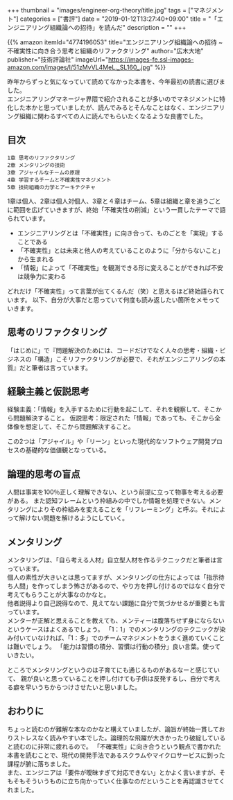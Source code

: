 +++
thumbnail = "images/engineer-org-theory/title.jpg"
tags = ["マネジメント"]
categories = ["書評"]
date = "2019-01-12T13:27:40+09:00"
title = "「エンジニアリング組織論への招待」を読んだ"
description = ""
+++

{{% amazon
  itemId="4774196053"
  title="エンジニアリング組織論への招待 ~不確実性に向き合う思考と組織のリファクタリング"
  author="広木大地"
  publisher="技術評論社"
  imageUrl="https://images-fe.ssl-images-amazon.com/images/I/51zMvVL4MeL._SL160_.jpg"
%}}

昨年からずっと気になっていて読めてなかった本書を、今年最初の読書に選びました。  
エンジニアリングマネージャ界隈で紹介されることが多いのでマネジメントに特化した本かと思っていましたが、読んでみるとそんなことはなく、エンジニアリング組織に関わるすべての人に読んでもらいたくなるような良書でした。

## 目次

```
1章 思考のリファクタリング
2章 メンタリングの技術
3章 アジャイルなチームの原理
4章 学習するチームと不確実性マネジメント
5章 技術組織の力学とアーキテクチャ
```

1章は個人、2章は個人対個人、3章と４章はチーム、5章は組織と章を追うごとに範囲を広げていきますが、終始「不確実性の削減」という一貫したテーマで語られています。

- エンジニアリングとは「不確実性」に向き合って、ものごとを「実現」することである
- 「不確実性」とは未来と他人の考えていることのように「分からないこと」から生まれる
- 「情報」によって「不確実性」を観測できる形に変えることができれば不安は競争力に変わる

どれだけ「不確実性」って言葉が出てくるんだ（笑）と思えるほど終始語られています。
以下、自分が大事だと思っていて何度も読み返したい箇所をメモっていきます。

## 思考のリファクタリング

「はじめに」で『問題解決のためには、コードだけでなく人々の思考・組織・ビジネスの「構造」こそリファクタリングが必要で、それがエンジニアリングの本質』だと筆者は言っています。

## 経験主義と仮説思考

経験主義：「情報」を入手するために行動を起こして、それを観察して、そこから問題解決すること。
仮説思考：限定された「情報」であっても、そこから全体像を想定して、そこから問題解決すること。

この2つは「アジャイル」や「リーン」といった現代的なソフトウェア開発プロセスの基礎的な価値観となっている。

## 論理的思考の盲点

人間は事実を100％正しく理解できない、という前提に立って物事を考える必要がある。
また認知フレームという枠組みの中でしか情報を処理できない。メンタリングによりその枠組みを変えることを「リフレーミング」と呼ぶ。それによって解けない問題を解けるようにしていく。

## メンタリング

メンタリングは、「自ら考える人材」自立型人材を作るテクニックだと筆者は言っています。  
個人の素性が大きいとは思ってますが、メンタリングの仕方によっては「指示待ち人間」を作ってしまう怖さがあるので、やり方を押し付けるのではなく自分で考えてもらうことが大事なのかなと。  
他者説得より自己説得なので、見えてない課題に自分で気づかせるが重要とも言っています。  
メンターが正解と思えることを教えても、メンティーは腹落ちせず身にならないというケースはよくあるでしょう。
「1：1」でのメンタリングのテクニックが染み付いていなければ、「1：多」でのチームマネジメントをうまく進めていくことは難いでしょう。
「能力は習慣の積分、習慣は行動の積分」良い言葉。使っていきたい。

ところでメンタリングというのは子育てにも通じるものがあるなーと感じていて、
親が良いと思っていることを押し付けても子供は反発するし、自分で考える癖を早いうちからつけさせたいと思いました。

## おわりに

ちょっと読むのが難解な本なのかなと構えていましたが、論旨が終始一貫しておりストレスなく読みやすい本でした。論理的な飛躍が大きかったり破綻していると読むのに非常に疲れるので。
「不確実性」に向き合うという観点で書かれた本書を読むことで、現代の開発手法であるスクラムやマイクロサービスに到った課程が腑に落ちました。  
また、エンジニアは「要件が曖昧すぎて対応できない」とかよく言いますが、そもそもそういうものに立ち向かっていく仕事なのだということを再認識させてくれました。
